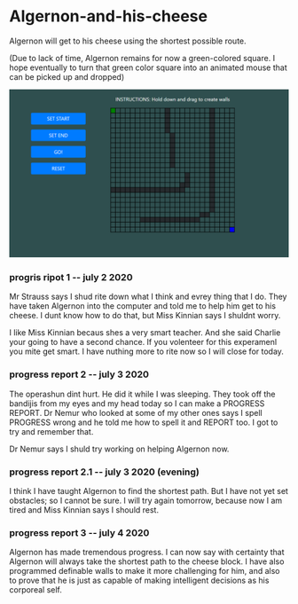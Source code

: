 # Algernon-and-his-cheese
Algernon will get to his cheese using the shortest possible route. 

(Due to lack of time, Algernon remains for now a green-colored square. I hope eventually to turn that green color square into an animated mouse that can be picked up and dropped)

![a-star-search](images/a-star-search-ss.PNG)

### progris ripot 1 -- july 2 2020
Mr Strauss says I shud rite down what I think and evrey thing that I do. They have taken Algernon into the computer and told me to help him get to his cheese. I dunt know how to do that, but Miss Kinnian says I shuldnt worry. 

I like Miss Kinnian becaus shes a very smart teacher. And she said Charlie your going to have a second chance. If you volenteer for this experamenl you mite get smart. I have nuthing more to rite now so I will close for today.

### progress report 2 -- july 3 2020
The operashun dint hurt. He did it while I was sleeping. They took off the bandijis from my eyes and my head today so I can make a PROGRESS REPORT. Dr Nemur who looked at some of my other ones says I spell PROGRESS wrong and he told me how to spell it and REPORT too. I got to try and remember that.

Dr Nemur says I shuld try working on helping Algernon now. 

### progress report 2.1 -- july 3 2020 (evening)
I think I have taught Algernon to find the shortest path. But I have not yet set obstacles; so I cannot be sure. I will try again tomorrow, because now I am tired and Miss Kinnian says I should rest.

### progress report 3 -- july 4 2020
Algernon has made tremendous progress. I can now say with certainty that Algernon will always take the shortest path to the cheese block. I have also programmed definable walls to make it more challenging for him, and also to prove that he is just as capable of making intelligent decisions as his corporeal self.

